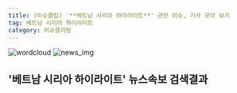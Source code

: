 ```yaml
---
title: (이슈클립) '**베트남 시리아 하이라이트**' 관련 이슈, 기사 모아 보기
tag: 베트남 시리아 하이라이트
category: 이슈클리핑
---
```

![wordcloud](https://s3.ap-northeast-2.amazonaws.com/lyrics101-wordcloud/2018-08-28-1535419606.png)
![news_img](https://user-images.githubusercontent.com/42597476/44507050-1206f400-a6e4-11e8-8d98-7ffbfebb353f.png)
## **'**베트남 시리아 하이라이트**'** 뉴스속보 검색결과

